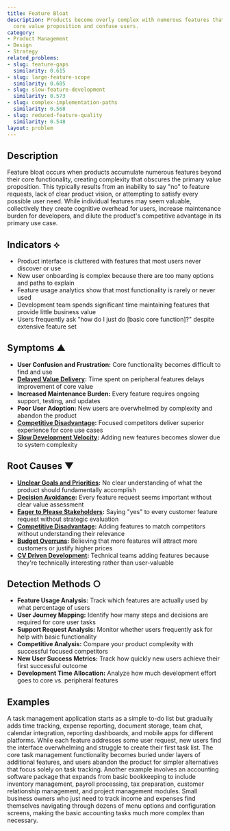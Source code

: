```yaml
---
title: Feature Bloat
description: Products become overly complex with numerous features that dilute the
  core value proposition and confuse users.
category:
- Product Management
- Design
- Strategy
related_problems:
- slug: feature-gaps
  similarity: 0.615
- slug: large-feature-scope
  similarity: 0.605
- slug: slow-feature-development
  similarity: 0.573
- slug: complex-implementation-paths
  similarity: 0.568
- slug: reduced-feature-quality
  similarity: 0.548
layout: problem
---
```


## Description

Feature bloat occurs when products accumulate numerous features beyond their core functionality, creating complexity that obscures the primary value proposition. This typically results from an inability to say "no" to feature requests, lack of clear product vision, or attempting to satisfy every possible user need. While individual features may seem valuable, collectively they create cognitive overhead for users, increase maintenance burden for developers, and dilute the product's competitive advantage in its primary use case.

## Indicators ⟡

- Product interface is cluttered with features that most users never discover or use
- New user onboarding is complex because there are too many options and paths to explain
- Feature usage analytics show that most functionality is rarely or never used
- Development team spends significant time maintaining features that provide little business value
- Users frequently ask "how do I just do [basic core function]?" despite extensive feature set

## Symptoms ▲

- **User Confusion and Frustration:** Core functionality becomes difficult to find and use
- **[Delayed Value Delivery](delayed-value-delivery.md):** Time spent on peripheral features delays improvement of core value
- **Increased Maintenance Burden:** Every feature requires ongoing support, testing, and updates
- **Poor User Adoption:** New users are overwhelmed by complexity and abandon the product
- **[Competitive Disadvantage](competitive-disadvantage.md):** Focused competitors deliver superior experience for core use cases
- **[Slow Development Velocity](slow-development-velocity.md):** Adding new features becomes slower due to system complexity

## Root Causes ▼

- **[Unclear Goals and Priorities](unclear-goals-and-priorities.md):** No clear understanding of what the product should fundamentally accomplish
- **[Decision Avoidance](decision-avoidance.md):** Every feature request seems important without clear value assessment
- **[Eager to Please Stakeholders](eager-to-please-stakeholders.md):** Saying "yes" to every customer feature request without strategic evaluation
- **[Competitive Disadvantage](competitive-disadvantage.md):** Adding features to match competitors without understanding their relevance
- **[Budget Overruns](budget-overruns.md):** Believing that more features will attract more customers or justify higher prices
- **[CV Driven Development](cv-driven-development.md):** Technical teams adding features because they're technically interesting rather than user-valuable

## Detection Methods ○

- **Feature Usage Analysis:** Track which features are actually used by what percentage of users
- **User Journey Mapping:** Identify how many steps and decisions are required for core user tasks
- **Support Request Analysis:** Monitor whether users frequently ask for help with basic functionality
- **Competitive Analysis:** Compare your product complexity with successful focused competitors
- **New User Success Metrics:** Track how quickly new users achieve their first successful outcome
- **Development Time Allocation:** Analyze how much development effort goes to core vs. peripheral features

## Examples

A task management application starts as a simple to-do list but gradually adds time tracking, expense reporting, document storage, team chat, calendar integration, reporting dashboards, and mobile apps for different platforms. While each feature addresses some user request, new users find the interface overwhelming and struggle to create their first task list. The core task management functionality becomes buried under layers of additional features, and users abandon the product for simpler alternatives that focus solely on task tracking. Another example involves an accounting software package that expands from basic bookkeeping to include inventory management, payroll processing, tax preparation, customer relationship management, and project management modules. Small business owners who just need to track income and expenses find themselves navigating through dozens of menu options and configuration screens, making the basic accounting tasks much more complex than necessary.